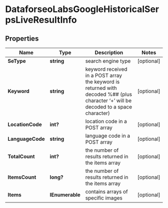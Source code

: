 # DataforseoLabsGoogleHistoricalSerpsLiveResultInfo


## Properties

| Name | Type | Description | Notes |
|------------ | ------------- | ------------- | -------------|
**SeType** | **string** | search engine type |[optional]|
**Keyword** | **string** | keyword received in a POST array<br>the keyword is returned with decoded %## (plus character ‘+’ will be decoded to a space character) |[optional]|
**LocationCode** | **int?** | location code in a POST array |[optional]|
**LanguageCode** | **string** | language code in a POST array |[optional]|
**TotalCount** | **int?** | the number of results returned in the items array |[optional]|
**ItemsCount** | **long?** | the number of results returned in the items array |[optional]|
**Items** | **IEnumerable<DataforseoLabsGoogleHistoricalSerpsLiveItem>** | contains arrays of specific images |[optional]|